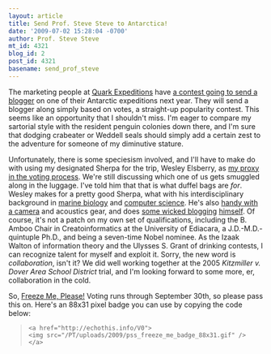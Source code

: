 ```yaml
---
layout: article
title: Send Prof. Steve Steve to Antarctica!
date: '2009-07-02 15:28:04 -0700'
author: Prof. Steve Steve
mt_id: 4321
blog_id: 2
post_id: 4321
basename: send_prof_steve
---
```

[<img src="http://austringer.net/images/pss/pss_freeze_me_320h.gif" alt="" style="float:left;" />](http://echothis.info/V0)The marketing people at [Quark Expeditions](http://www.quarkexpeditions.com/) have [a contest going to send a blogger](http://www.blogyourwaytoantarctica.com/blogs) on one of their Antarctic expeditions next year. They will send a blogger along simply based on votes, a straight-up popularity contest. This seems like an opportunity that I shouldn't miss. I'm eager to compare my sartorial style with the resident penguin colonies down there, and I'm sure that dodging crabeater or Weddell seals should simply add a certain zest to the adventure for someone of my diminutive stature. 

<img src="http://austringer.net/images/pss/2005_b03_pss_wre_dscf8313_200x200.jpg" alt="" style="float:right;" /> Unfortunately, there is some speciesism involved, and I'll have to make do with using my designated Sherpa for the trip, Wesley Elsberry, as [my proxy in the voting process](http://www.blogyourwaytoantarctica.com/blogs/view/163). We're still discussing which one of us gets smuggled along in the luggage. I've told him that that is what duffel bags are _for_. Wesley makes for a pretty good Sherpa, what with his interdisciplinary background in [marine biology](http://www.onlinezoologists.com/cs/node/21) and [computer science](http://www.amazon.com/gp/product/0805815619). He's also [handy with a camera](http://baywing.net/phot) and acoustics gear, and does [some wicked blogging](http://pandasthumb.org/archives/author/wesley-r-elsberry/) [himself](http://austringer.net/wp/). Of course, it's not a patch on my own set of qualifications, including the B. Amboo Chair in Creatoinformatics at the University of Ediacara, a J.D.-M.D.-quintuple Ph.D., and being a seven-time Nobel nominee. As the Izaak Walton of information theory and the Ulysses S. Grant of drinking contests, I can recognize talent for myself and exploit it. Sorry, the new word is _collaboration_, isn't it? We did well working together at the 2005 _Kitzmiller v. Dover Area School District_ trial, and I'm looking forward to some more, er, collaboration in the cold.

[<img src="/PT/uploads/2009/pss_freeze_me_badge_88x31.gif" alt="" style="float:right;" />](http://echothis.info/V0) So, [Freeze Me, Please!](http://echothis.info/V0) Voting runs through September 30th, so please pass this on. Here's an 88x31 pixel badge you can use by copying the code below: 

> ```
> <a href="http://echothis.info/V0">
> <img src="/PT/uploads/2009/pss_freeze_me_badge_88x31.gif" />
> </a>
> ```
